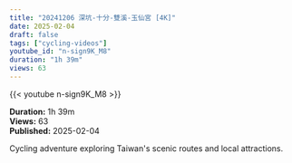 ```yaml
---
title: "20241206 深坑-十分-雙溪-玉仙宮 [4K]"
date: 2025-02-04
draft: false
tags: ["cycling-videos"]
youtube_id: "n-sign9K_M8"
duration: "1h 39m"
views: 63
---
```


{{< youtube n-sign9K_M8 >}}

**Duration:** 1h 39m  
**Views:** 63  
**Published:** 2025-02-04

Cycling adventure exploring Taiwan's scenic routes and local attractions.
